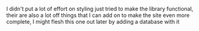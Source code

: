 I didn't put a lot of effort on styling just tried to make the library functional, their are also a lot off things that I can add on to make the site even more complete, I might flesh this one out later by adding a database with it
